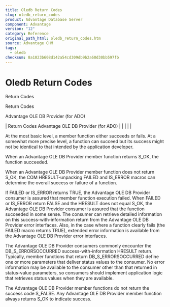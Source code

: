 ```yaml
---
title: Oledb Return Codes
slug: oledb_return_codes
product: Advantage Database Server
component: Advantage
version: "12"
category: Reference
original_path_html: oledb_return_codes.htm
source: Advantage CHM
tags:
  - oledb
checksum: 8a1023b608d142a54cd309db9b2a60d30bb597fb
---
```


# Oledb Return Codes

Return Codes

Return Codes

Advantage OLE DB Provider (for ADO)

| Return Codes  Advantage OLE DB Provider (for ADO) |  |  |  |  |

At the most basic level, a member function either succeeds or fails. At a somewhat more precise level, a function can succeed but its success might not be identical to that intended by the application developer.

When an Advantage OLE DB Provider member function returns S\_OK, the function succeeded.

When an Advantage OLE DB Provider member function does not return S\_OK, the COM HRESULT-unpacking FAILED and IS\_ERROR macros can determine the overall success or failure of a function.

If FAILED or IS\_ERROR returns TRUE, the Advantage OLE DB Provider consumer is assured that member function execution failed. When FAILED or IS\_ERROR return FALSE and the HRESULT does not equal S\_OK, the Advantage OLE DB Provider consumer is assured that the function succeeded in some sense. The consumer can retrieve detailed information on this success-with-information return from the Advantage OLE DB Provider error interfaces. Also, in the case where a function clearly fails (the FAILED macro returns TRUE), extended error information is available from the Advantage OLE DB Provider error interfaces.

The Advantage OLE DB Provider consumers commonly encounter the DB\_S\_ERRORSOCCURRED success-with-information HRESULT return. Typically, member functions that return DB\_S\_ERRORSOCCURRED define one or more parameters that deliver status values to the consumer. No error information may be available to the consumer other than that returned in status-value parameters, so consumers should implement application logic that retrieves status values when they are available.

The Advantage OLE DB Provider member functions do not return the success code S\_FALSE. Any Advantage OLE DB Provider member function always returns S\_OK to indicate success.
